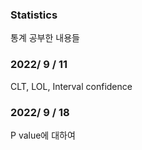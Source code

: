 ### Statistics

통계 공부한 내용들


### 2022/ 9 / 11

CLT, LOL, Interval confidence


### 2022/ 9 / 18

P value에 대하여

